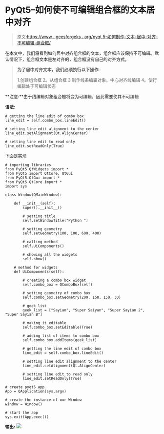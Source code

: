 # PyQt5–如何使不可编辑组合框的文本居中对齐

> 原文:[https://www . geesforgeks . org/pyqt 5-如何制作-文本-居中-对齐-不可编辑-组合框/](https://www.geeksforgeeks.org/pyqt5-how-to-make-text-center-align-for-non-editable-combobox/)

在本文中，我们将看到如何居中对齐组合框的文本，组合框应该保持不可编辑。默认情况下，组合框文本是左对齐的，组合框没有自己的对齐方式。

> **为了居中对齐文本，我们必须执行以下操作–**
> 
> 1.创建组合框
> 2。从组合框
> 3 制作线条编辑对象。中心对齐线编辑
> 4。使行编辑处于可编辑状态

**注意:**由于线编辑对象组合框将变为可编辑，因此需要使其不可编辑

**语法:**

```
# getting the line edit of combo box
line_edit = self.combo_box.lineEdit()

# setting line edit alignment to the center
line_edit.setAlignment(Qt.AlignCenter)

# setting line edit to read only
line_edit.setReadOnly(True)

```

下面是实现

```
# importing libraries
from PyQt5.QtWidgets import * 
from PyQt5 import QtCore, QtGui
from PyQt5.QtGui import * 
from PyQt5.QtCore import * 
import sys

class Window(QMainWindow):

    def __init__(self):
        super().__init__()

        # setting title
        self.setWindowTitle("Python ")

        # setting geometry
        self.setGeometry(100, 100, 600, 400)

        # calling method
        self.UiComponents()

        # showing all the widgets
        self.show()

    # method for widgets
    def UiComponents(self):

        # creating a combo box widget
        self.combo_box = QComboBox(self)

        # setting geometry of combo box
        self.combo_box.setGeometry(200, 150, 150, 30)

        # geek list
        geek_list = ["Sayian", "Super Saiyan", "Super Sayian 2", "Super Sayian B"]

        # making it editable
        self.combo_box.setEditable(True)

        # adding list of items to combo box
        self.combo_box.addItems(geek_list)

        # getting the line edit of combo box
        line_edit = self.combo_box.lineEdit()

        # setting line edit alignment to the center
        line_edit.setAlignment(Qt.AlignCenter)

        # setting line edit to read only
        line_edit.setReadOnly(True)

# create pyqt5 app
App = QApplication(sys.argv)

# create the instance of our Window
window = Window()

# start the app
sys.exit(App.exec())
```

**输出:**
![](img/5e10a2fede85f3b91c67a40f96817e29.png)